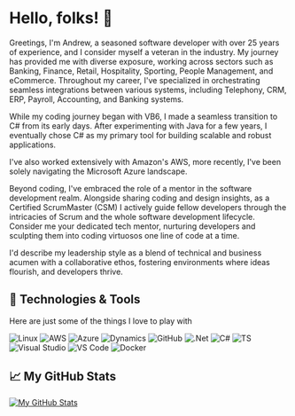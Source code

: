 <!--
**drwharris/drwharris** is a ✨ _special_ ✨ repository because its `README.md` (this file) appears on your GitHub profile.

Here are some ideas to get you started:

- 🔭 I’m currently working on ...
- 🌱 I’m currently learning ...
- 👯 I’m looking to collaborate on ...
- 🤔 I’m looking for help with ...
- 💬 Ask me about ...
- 📫 How to reach me: ...
- 😄 Pronouns: ...
- ⚡ Fun fact: ...
-->

# Hello, folks! 👋
Greetings, I'm Andrew, a seasoned software developer with over 25 years of experience, and I consider myself a veteran in the industry. My journey has provided me with diverse exposure, working across sectors such as Banking, Finance, Retail, Hospitality, Sporting, People Management, and eCommerce. Throughout my career, I've specialized in orchestrating seamless integrations between various systems, including Telephony, CRM, ERP, Payroll, Accounting, and Banking systems.

While my coding journey began with VB6, I made a seamless transition to C# from its early days. After experimenting with Java for a few years, I eventually chose C# as my primary tool for building scalable and robust applications.

I've also worked extensively with Amazon's AWS, more recently, I've been solely navigating the Microsoft Azure landscape.

Beyond coding, I've embraced the role of a mentor in the software development realm. Alongside sharing coding and design insights, as a Certified ScrumMaster (CSM) I actively guide fellow developers through the intricacies of Scrum and the whole software development lifecycle. Consider me your dedicated tech mentor, nurturing developers and sculpting them into coding virtuosos one line of code at a time.

I'd describe my leadership style as a blend of technical and business acumen with a collaborative ethos, fostering environments where ideas flourish, and developers thrive.

## 🔧 Technologies & Tools
Here are just some of the things I love to play with

![Linux](https://img.shields.io/badge/OS-Linux-informational?style=plastic&logo=linux&logoColor=white&color=#FCC624)
![AWS](https://img.shields.io/badge/Platform-AWS-informational?style=plastic&logo=amazonaws&logoColor=white&color=#232F3E)
![Azure](https://img.shields.io/badge/Platform-Azure-informational?style=plastic&logo=microsoftazure&logoColor=white&color=#0078D4)
![Dynamics](https://img.shields.io/badge/Platform-D365-informational?style=plastic&logo=dynamics365&logoColor=white&color=#0B53CE)
![GitHub](https://img.shields.io/badge/Platform-GitHub-informational?style=plastic&logo=github&logoColor=#white&color=#0B53CE)
![.Net](https://img.shields.io/badge/Tools-.NET-informational?style=plastic&logo=dotnet&logoColor=white&color=#512BD4)
![C#](https://img.shields.io/badge/Languages-C%23-informational?style=plastic&logo=csharp&logoColor=white&color=#512BD4)
![TS](https://img.shields.io/badge/Languages-TypeScript-informational?style=plastic&logo=typescript&logoColor=white&color=#512BD4)
![Visual Studio](https://img.shields.io/badge/Tools-Visual%20Studio-informational?style=plastic&logo=visualstudio&logoColor=white&color=#5C2D91)
![VS Code](https://img.shields.io/badge/Tools-VS%20Code-informational?style=plastic&logo=visualstudiocode&logoColor=white&color=#007ACC)
![Docker](https://img.shields.io/badge/Tools-Docker-informational?style=plastic&logo=docker&logoColor=white&color=#2496ED)

## 📈 My GitHub Stats
<a href="https://github.com/drwharris">
  <img align="center" src="https://github-readme-stats.vercel.app/api?username=drwharris&show_icons=true&line_height=27&count_private=true" alt="My GitHub Stats" />
</a>
